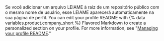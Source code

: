Se você adicionar um arquivo LEIAME à raiz de um repositório público com o mesmo nome de usuário, esse LEIAME aparecerá automaticamente na sua página de perfil. You can edit your profile README with {% data variables.product.company_short %} Flavored Markdown to create a personalized section on your profile. For more information, see "[Managing your profile README](/github/setting-up-and-managing-your-github-profile/managing-your-profile-readme)."
